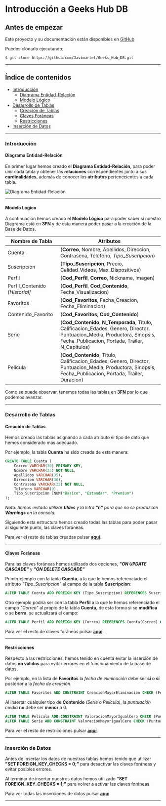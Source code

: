 # Introducción a Geeks Hub DB

## Antes de empezar

Este proyecto y su documentación están disponibles en [GitHub](https://github.com/Javimartel/Geeks_Hub_DB)

Puedes clonarlo ejecutando:

```bash=
$ git clone https://github.com/Javimartel/Geeks_Hub_DB.git
```

---

## Índice de contenidos

* [Introducción](#Introducción)
    * [Diagrama Entidad-Relación](#Diagrama-Entidad-Relación)
    * [Modelo Lógico](#Modelo-Lógico)
* [Desarrollo de Tablas](#Desarrollo-de-Tablas)
    * [Creación de Tablas](#Creación-de-Tablas)
    * [Claves Foráneas](#Claves-Foráneas)
    * [Restricciones](#Restricciones)
* [Inserción de Datos](#Inserción-de-Datos)

---

### Introducción


#### Diagrama Entidad-Relación

En primer lugar hemos creado el **Diagrama Entidad-Relación**, para poder unir cada tabla y obtener las **relaciones** correspondientes junto a sus **cardinalidades**, además de conocer los **atributos** pertenecientes a cada tabla.

![Diagrama Entidad-Relación](https://i.imgur.com/fB6kDp9.png)

---

#### Modelo Lógico

A continuación hemos creado el **Modelo Lógico** para poder saber si nuestro Diagrama está en **3FN** y de esta manera poder pasar a la creación de la Base de Datos.

| Nombre de Tabla | Atributos |
|---|---|
| Cuenta | (**Correo**, Nombre, Apellidos, Direccion, Contrasena, Telefono, *Tipo_Suscripcion*) | 
| Suscripción  | (**Tipo_Suscripcion**, Precio, Calidad_Videos, Max_Dispositivos) |
| Perfil | (**Cod_Perfil**, **Correo**, Nickname, Imagen) | 
| Perfil_Contenido *[Historial]*  | (**Cod_Perfil**, **Cod_Contenido**, Fecha_Visualizacion) | 
| Favoritos | (**Cod_Favoritos**, Fecha_Creacion, Fecha_Eliminacion) | 
| Contenido_Favorito | (**Cod_Favoritos**, **Cod_Contenido**) |
| Serie | (**Cod_Contenido**, **N_Temporada**, Titulo, Calificacion_Edades, Genero, Director, Puntuacion_Media, Productora, Sinopsis, Fecha_Publicacion, Portada, Trailer, N_Capitulos) | 
| Película | (**Cod_Contenido**, Titulo, Calificacion_Edades, Genero, Director, Puntuacion_Media, Productora, Sinopsis, Fecha_Publicacion, Portada, Trailer, Duracion) |

Como se puede observar, tenemos todas las tablas en **3FN** por lo que podemos avanzar.

---

### Desarrollo de Tablas

#### Creación de Tablas

Hemos creado las tablas asignando a cada atributo el tipo de dato que hemos considerado más adecuado.

Por ejemplo, la tabla **Cuenta** ha sido creada de esta manera:

```sql
CREATE TABLE Cuenta (
    Correo VARCHAR(30) PRIMARY KEY,
    Nombre VARCHAR(25) NOT NULL,
    Apellidos VARCHAR(35),
    Direccion VARCHAR(30),
    Contrasena VARCHAR(22) NOT NULL,
    Telefono VARCHAR(9),
    Tipo_Suscripcion ENUM("Basico", "Estandar", "Premium")
);
```

*Nota: hemos evitado utilizar **tildes** y la letra **"ñ"** para que no se produzcan **Warnings** en la consola.* 

Siguiendo esta estructura hemos creado todas las tablas para poder pasar al siguiente punto, las claves foráneas. 

Para ver el resto de tablas creadas pulsar [**aquí**](https://github.com/Javimartel/Geeks_Hub_DB/blob/main/streaming.sql).

---

#### Claves Foráneas

Para las claves foráneas hemos utilizado dos opciones, ***"ON UPDATE CASCADE"*** y ***"ON DELETE CASCADE"***

Primer ejemplo con la tabla **Cuenta**, a la que le hemos referenciado el atributo *"Tipo_Suscripcion"* al campo de la tabla **Suscripcion**:

```sql
ALTER TABLE Cuenta ADD FOREIGN KEY (Tipo_Suscripcion) REFERENCES Suscripcion(Tipo_Suscripcion) ON DELETE CASCADE;
```

Otro ejemplo podría ser con la tabla **Perfil** a la que le hemos referenciado el campo *"Correo"* al propio de la tabla **Cuenta**, de esta forma si se **modifica** o se **borra**, se actualizará el campo:

```sql
ALTER TABLE Perfil ADD FOREIGN KEY (Correo) REFERENCES Cuenta(Correo) ON UPDATE CASCADE ON DELETE CASCADE;
```

Para ver el resto de claves foráneas pulsar [**aquí**](https://github.com/Javimartel/Geeks_Hub_DB/blob/main/streaming.sql#L84).

---

#### Restricciones

Respecto a las restricciones, hemos tenido en cuenta evitar la inserción de datos **no válidos** para evitar errores en el funcionamiento de la base de datos.

Por ejemplo, en la lista de **Favoritos** la *fecha de eliminación* debe ser **sí** o **sí** posterior a la *fecha de creación*.

```sql
ALTER TABLE Favoritos ADD CONSTRAINT CreacionMayorEliminacion CHECK (Fecha_Creacion <= Fecha_Eliminacion);
```

Al insertar cualquier tipo de **Contenido** *(Serie o Película)*, la *puntuación media* **no** debe ser **menor** a 0.

```sql
ALTER TABLE Pelicula ADD CONSTRAINT ValoracionMayorIgualCero CHECK (Puntuacion_Media >= 0);
ALTER TABLE Serie ADD CONSTRAINT ValoracionMayorIgualCero CHECK (Puntuacion_Media >= 0);
```

Para ver el resto de restricciones pulsar [**aquí**](https://github.com/Javimartel/Geeks_Hub_DB/blob/main/streaming.sql#L99).

---

### Inserción de Datos

Antes de insertar los datos de nuestras tablas hemos tenido que utilizar **"SET FOREIGN_KEY_CHECKS = 0;”** para desactivar las claves foráneas y evitar posibles errores.

Al terminar de insertar nuestros datos hemos utilizado **“SET FOREIGN_KEY_CHECKS = 1;”** para volver a activar las claves foráneas.

Para ver todas las inserciones de datos pulsar [**aquí**](https://github.com/Javimartel/Geeks_Hub_DB/blob/main/inserts.sql).

---
